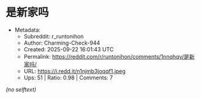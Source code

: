 # 是新家吗

- Metadata:
  - Subreddit: r_runtonihon
  - Author: Charming-Check-944
  - Created: 2025-09-22 16:01:43 UTC
  - Permalink: https://reddit.com/r/runtonihon/comments/1nnqhqv/是新家吗/
  - URL: https://i.redd.it/n1njmb3joqqf1.jpeg
  - Ups: 51 | Ratio: 0.98 | Comments: 7

_(no selftext)_
